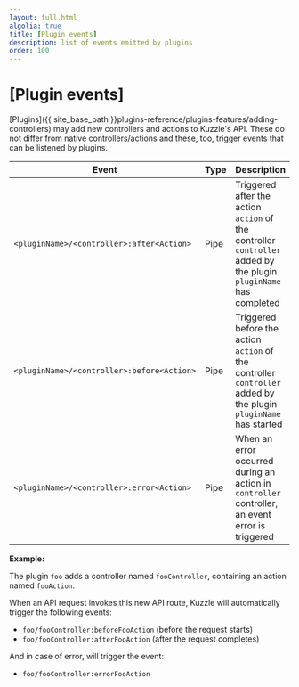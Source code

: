 ```yaml
---
layout: full.html
algolia: true
title: [Plugin events]
description: list of events emitted by plugins
order: 100
---
```


# [Plugin events]

[Plugins]({{ site_base_path }}plugins-reference/plugins-features/adding-controllers) may add new controllers and actions to Kuzzle's API. These do not differ from native controllers/actions and these, too, trigger events that can be listened by plugins.

| Event | Type | Description | Payload |
|-------|------|-------------|---------|
| `<pluginName>/<controller>:after<Action>` | Pipe | Triggered after the action `action` of the controller `controller` added by the plugin `pluginName` has completed | Type: Request |
| `<pluginName>/<controller>:before<Action>` | Pipe | Triggered before the action `action` of the controller `controller` added by the plugin `pluginName` has started | Type: Request |
| `<pluginName>/<controller>:error<Action>` | Pipe | When an error occurred during an action in `controller` controller, an event error is triggered | Type: Request |

**Example:**

The plugin `foo` adds a controller named `fooController`, containing an action named `fooAction`.

When an API request invokes this new API route, Kuzzle will automatically trigger the following events:

* `foo/fooController:beforeFooAction` (before the request starts)
* `foo/fooController:afterFooAction` (after the request completes)

And in case of error, will trigger the event:

* `foo/fooController:errorFooAction`
